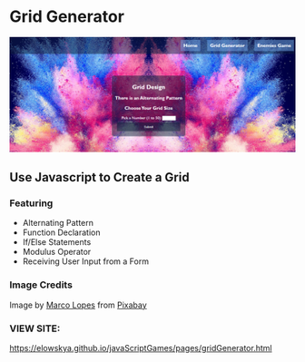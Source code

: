 <h1>Grid Generator</h1>
<img src="img/gridGenerator.PNG">

<h2>Use Javascript to Create a Grid</h2>
<h3>Featuring</h3>
<ul>
    <li> Alternating Pattern </li>
    <li> Function Declaration</li>
    <li> If/Else Statements</li>
    <li> Modulus Operator</li>
    <li> Receiving User Input from a Form</li>
</ul>


<h3>Image Credits </h3>
<p>Image by <a href="https://pixabay.com/users/Kordspace-4895130/?utm_source=link-attribution&amp;utm_medium=referral&amp;utm_campaign=image&amp;utm_content=2166395">Marco Lopes</a> from <a href="https://pixabay.com/?utm_source=link-attribution&amp;utm_medium=referral&amp;utm_campaign=image&amp;utm_content=2166395">Pixabay</a></p>

<h3>VIEW SITE:</h3>
<a href="https://elowskya.github.io/javaScriptGames/pages/gridGenerator.html">https://elowskya.github.io/javaScriptGames/pages/gridGenerator.html</a>



